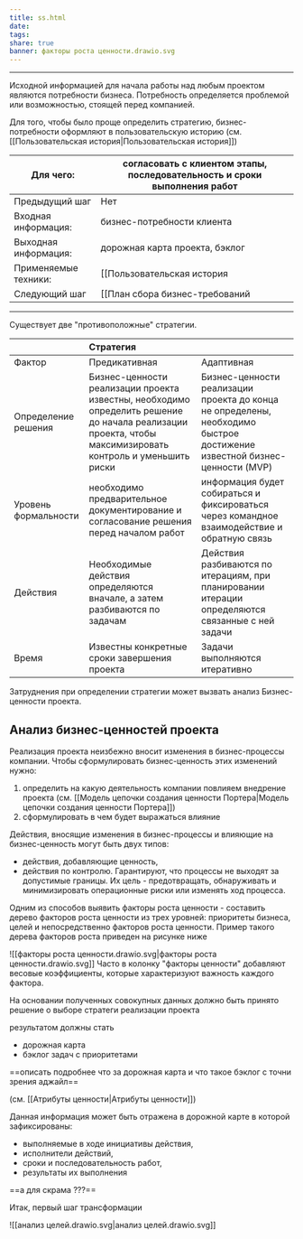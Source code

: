 ```yaml
---
title: ss.html
date: 
tags: 
share: true
banner: факторы роста ценности.drawio.svg
---
```


---
Исходной информацией для начала работы над любым проектом являются потребности бизнеса. Потребность определяется проблемой или возможностью, стоящей перед компанией.

Для того, чтобы было проще определить стратегию, бизнес-потребности оформляют в пользовательскую историю (см. [[Пользовательская история|Пользовательская история]])

| Для чего:            | согласовать с клиентом этапы, последовательность и сроки выполнения работ |
| -------------------- | ------------------------------------------------------------------------- |
| Предыдущий шаг       | Нет                                                                       |
| Входная информация:  | бизнес-потребности клиента                                                |
| Выходная информация: | дорожная карта проекта, бэклог                                            |
| Применяемые техники: | [[Пользовательская история|Пользовательская история]]                                              |
| Следующий шаг        | [[План сбора бизнес-требований|План сбора бизнес-требований]]                                          |

---




Существует две  "противоположные" стратегии. 

|                      | Стратегия                                                                                                                                                 |                                                                                                                          |
| -------------------- | :-------------------------------------------------------------------------------------------------------------------------------------------------------- | :----------------------------------------------------------------------------------------------------------------------- |
| Фактор               | Предикативная                                                                                                                                             | Адаптивная                                                                                                               |
| Определение решения  | Бизнес-ценности реализации проекта известны, необходимо определить решение до начала реализации проекта, чтобы максимизировать контроль и уменьшить риски | Бизнес-ценности реализации проекта до конца не определены, необходимо быстрое достижение известной бизнес-ценности (MVP) |
| Уровень формальности | необходимо предварительное документирование и согласование решения перед началом работ                                                                    | информация будет собираться и фиксироваться через командное взаимодействие и обратную связь                              |
| Действия             | Необходимые действия определяются вначале, а затем разбиваются по задачам                                                                                 | Действия разбиваются по итерациям, при планировании итерации определяются связанные с ней задачи                         |
| Время                | Известны конкретные сроки завершения проекта                                                                                                              | Задачи выполняются итеративно                                                                                            |
Затруднения при определении стратегии может вызвать анализ Бизнес-ценности проекта.
## Анализ бизнес-ценностей проекта

Реализация проекта неизбежно вносит изменения в бизнес-процессы компании. Чтобы сформулировать бизнес-ценность этих изменений нужно:
1. определить на какую деятельность компании повлияем внедрение проекта (см. [[Модель цепочки создания ценности Портера|Модель цепочки создания ценности Портера]])
2. сформулировать в чем будет выражаться влияние

Действия, вносящие изменения в бизнес-процессы и влияющие на бизнес-ценность могут быть двух типов:
- действия, добавляющие ценность,
- действия по контролю. Гарантируют,  что  процессы  не  выходят  за допустимые границы. Их цель - предотвращать,  обнаруживать  и минимизировать  операционные  риски  или  изменять  ход  процесса.

Одним из способов выявить факторы роста ценности  - составить дерево факторов роста ценности из трех  уровней:  приоритеты  бизнеса,  целей  и  непосредственно  факторов
роста  ценности.  Пример такого дерева факторов роста приведен на рисунке ниже

![[факторы роста ценности.drawio.svg|факторы роста ценности.drawio.svg]]
Часто в колонку "факторы ценности" добавляют весовые коэффициенты, которые характеризуют важность каждого фактора.

На основании полученных совокупных данных должно быть принято решение о выборе стратеги реализации проекта

результатом должны стать
- дорожная карта
- бэклог задач с приоритетами

==описать подробнее что за дорожная карта и что такое бэклог с точни зрения аджайл==

(см. [[Атрибуты ценности|Атрибуты ценности]])


Данная информация может быть отражена в дорожной карте в которой зафиксированы:
 - выполняемые в ходе инициативы действия, 
 - исполнители действий, 
 - сроки и последовательность работ, 
 - результаты их выполнения

==а для скрама ???==

Итак, первый шаг трансформации

![[анализ целей.drawio.svg|анализ целей.drawio.svg]]



